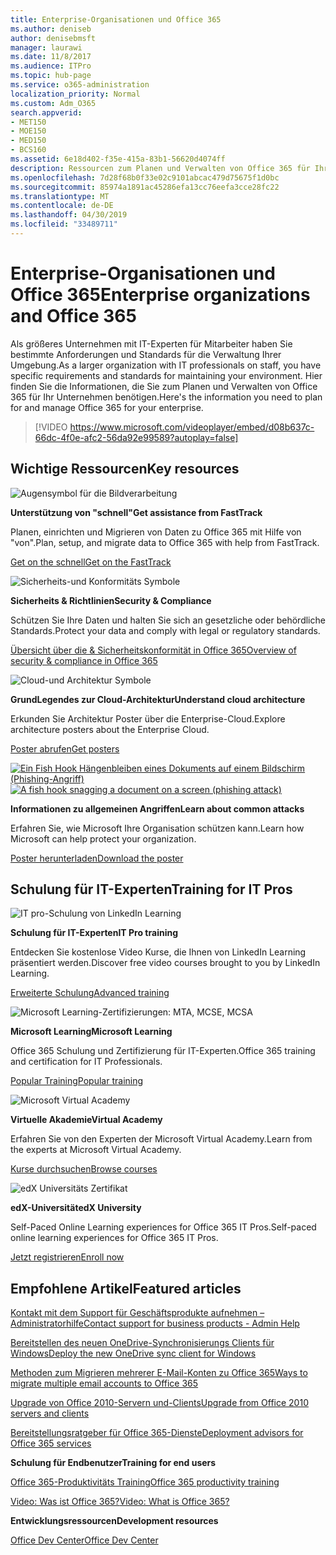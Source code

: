 ```yaml
---
title: Enterprise-Organisationen und Office 365
ms.author: deniseb
author: denisebmsft
manager: laurawi
ms.date: 11/8/2017
ms.audience: ITPro
ms.topic: hub-page
ms.service: o365-administration
localization_priority: Normal
ms.custom: Adm_O365
search.appverid:
- MET150
- MOE150
- MED150
- BCS160
ms.assetid: 6e18d402-f35e-415a-83b1-56620d4074ff
description: Ressourcen zum Planen und Verwalten von Office 365 für Ihre Unternehmensorganisation.
ms.openlocfilehash: 7d28f68b0f33e02c9101abcac479d75675f1d0bc
ms.sourcegitcommit: 85974a1891ac45286efa13cc76eefa3cce28fc22
ms.translationtype: MT
ms.contentlocale: de-DE
ms.lasthandoff: 04/30/2019
ms.locfileid: "33489711"
---
```

# <a name="enterprise-organizations-and-office-365"></a><span data-ttu-id="6f241-103">Enterprise-Organisationen und Office 365</span><span class="sxs-lookup"><span data-stu-id="6f241-103">Enterprise organizations and Office 365</span></span>

<span data-ttu-id="6f241-104">Als größeres Unternehmen mit IT-Experten für Mitarbeiter haben Sie bestimmte Anforderungen und Standards für die Verwaltung Ihrer Umgebung.</span><span class="sxs-lookup"><span data-stu-id="6f241-104">As a larger organization with IT professionals on staff, you have specific requirements and standards for maintaining your environment.</span></span> <span data-ttu-id="6f241-105">Hier finden Sie die Informationen, die Sie zum Planen und Verwalten von Office 365 für Ihr Unternehmen benötigen.</span><span class="sxs-lookup"><span data-stu-id="6f241-105">Here's the information you need to plan for and manage Office 365 for your enterprise.</span></span>
  

> [!VIDEO https://www.microsoft.com/videoplayer/embed/d08b637c-66dc-4f0e-afc2-56da92e99589?autoplay=false]
  
## <a name="key-resources"></a><span data-ttu-id="6f241-106">Wichtige Ressourcen</span><span class="sxs-lookup"><span data-stu-id="6f241-106">Key resources</span></span>

![Augensymbol für die Bildverarbeitung](media/263443cf-d8bd-460b-ac46-a08323551f3f.png)
  
 <span data-ttu-id="6f241-108">**Unterstützung von "schnell"**</span><span class="sxs-lookup"><span data-stu-id="6f241-108">**Get assistance from FastTrack**</span></span>
  
<span data-ttu-id="6f241-109">Planen, einrichten und Migrieren von Daten zu Office 365 mit Hilfe von "von".</span><span class="sxs-lookup"><span data-stu-id="6f241-109">Plan, setup, and migrate data to Office 365 with help from FastTrack.</span></span>
  
[<span data-ttu-id="6f241-110">Get on the schnell</span><span class="sxs-lookup"><span data-stu-id="6f241-110">Get on the FastTrack</span></span>](https://go.microsoft.com/fwlink/?linkid=238431)
  
![Sicherheits-und Konformitäts Symbole](media/f96c2cdf-d151-4f44-bb11-20bb7f366a21.png)
  
 <span data-ttu-id="6f241-112">**Sicherheits &amp; Richtlinien**</span><span class="sxs-lookup"><span data-stu-id="6f241-112">**Security &amp; Compliance**</span></span>
  
<span data-ttu-id="6f241-113">Schützen Sie Ihre Daten und halten Sie sich an gesetzliche oder behördliche Standards.</span><span class="sxs-lookup"><span data-stu-id="6f241-113">Protect your data and comply with legal or regulatory standards.</span></span>
  
[<span data-ttu-id="6f241-114">Übersicht über die &amp; Sicherheitskonformität in Office 365</span><span class="sxs-lookup"><span data-stu-id="6f241-114">Overview of security &amp; compliance in Office 365</span></span>](https://support.office.com/article/dcb83b2c-ac66-4ced-925d-50eb9698a0b2)
  
![Cloud-und Architektur Symbole](media/2850ac8d-4c99-4825-869e-83724c4ef54e.png)
  
 <span data-ttu-id="6f241-116">**GrundLegendes zur Cloud-Architektur**</span><span class="sxs-lookup"><span data-stu-id="6f241-116">**Understand cloud architecture**</span></span>
  
<span data-ttu-id="6f241-117">Erkunden Sie Architektur Poster über die Enterprise-Cloud.</span><span class="sxs-lookup"><span data-stu-id="6f241-117">Explore architecture posters about the Enterprise Cloud.</span></span>
  
[<span data-ttu-id="6f241-118">Poster abrufen</span><span class="sxs-lookup"><span data-stu-id="6f241-118">Get posters</span></span>](https://aka.ms/cloudarch)
  
<span data-ttu-id="6f241-119">[![Ein Fish Hook Hängenbleiben eines Dokuments auf einem Bildschirm (Phishing-Angriff)](media/dc32a996-623a-400c-9b7a-ed1b89a56948.png)](https://aka.ms/commonattacks)</span><span class="sxs-lookup"><span data-stu-id="6f241-119">[![A fish hook snagging a document on a screen (phishing attack)](media/dc32a996-623a-400c-9b7a-ed1b89a56948.png)](https://aka.ms/commonattacks)</span></span>
  
 <span data-ttu-id="6f241-120">**Informationen zu allgemeinen Angriffen**</span><span class="sxs-lookup"><span data-stu-id="6f241-120">**Learn about common attacks**</span></span>
  
<span data-ttu-id="6f241-121">Erfahren Sie, wie Microsoft Ihre Organisation schützen kann.</span><span class="sxs-lookup"><span data-stu-id="6f241-121">Learn how Microsoft can help protect your organization.</span></span>
  
[<span data-ttu-id="6f241-122">Poster herunterladen</span><span class="sxs-lookup"><span data-stu-id="6f241-122">Download the poster</span></span>](https://aka.ms/commonattacks)
  
## <a name="training-for-it-pros"></a><span data-ttu-id="6f241-123">Schulung für IT-Experten</span><span class="sxs-lookup"><span data-stu-id="6f241-123">Training for IT Pros</span></span>

![IT pro-Schulung von LinkedIn Learning](media/b951eac7-9d99-42b5-86a3-3058a6445077.png)
  
 <span data-ttu-id="6f241-125">**Schulung für IT-Experten**</span><span class="sxs-lookup"><span data-stu-id="6f241-125">**IT Pro training**</span></span>
  
<span data-ttu-id="6f241-126">Entdecken Sie ﻿kostenlose Video Kurse, die Ihnen von LinkedIn Learning präsentiert werden.</span><span class="sxs-lookup"><span data-stu-id="6f241-126">Discover free video courses brought to you by LinkedIn Learning.</span></span>
  
[<span data-ttu-id="6f241-127">Erweiterte Schulung</span><span class="sxs-lookup"><span data-stu-id="6f241-127">Advanced training</span></span>](https://support.office.com/article/68cc9b95-0bdc-491e-a81f-ee70b3ec63c5.aspx)
  
![Microsoft Learning-Zertifizierungen: MTA, MCSE, MCSA](media/8eab3b6a-5aff-423c-9c57-fd078fdebca8.png)
  
 <span data-ttu-id="6f241-129">**Microsoft Learning**</span><span class="sxs-lookup"><span data-stu-id="6f241-129">**Microsoft Learning**</span></span>
  
<span data-ttu-id="6f241-130">Office 365 Schulung und Zertifizierung für IT-Experten.</span><span class="sxs-lookup"><span data-stu-id="6f241-130">Office 365 training and certification for IT Professionals.</span></span>
  
[<span data-ttu-id="6f241-131">Popular Training</span><span class="sxs-lookup"><span data-stu-id="6f241-131">Popular training</span></span>](https://go.microsoft.com/fwlink/?linkid=826247)
  
![Microsoft Virtual Academy](media/1bced083-acd6-4705-9f22-22009166a5d7.png)
  
 <span data-ttu-id="6f241-133">**Virtuelle Akademie**</span><span class="sxs-lookup"><span data-stu-id="6f241-133">**Virtual Academy**</span></span>
  
<span data-ttu-id="6f241-134">Erfahren Sie von den Experten der Microsoft Virtual Academy.</span><span class="sxs-lookup"><span data-stu-id="6f241-134">Learn from the experts at Microsoft Virtual Academy.</span></span>
  
[<span data-ttu-id="6f241-135">Kurse durchsuchen</span><span class="sxs-lookup"><span data-stu-id="6f241-135">Browse courses</span></span>](https://go.microsoft.com/fwlink/?linkid=826248)
  
![edX Universitäts Zertifikat](media/c52ff863-94fa-4d6e-b91f-f9057956a7b0.png)
  
 <span data-ttu-id="6f241-137">**edX-Universität**</span><span class="sxs-lookup"><span data-stu-id="6f241-137">**edX University**</span></span>
  
<span data-ttu-id="6f241-138">Self-Paced Online Learning experiences for Office 365 IT Pros.</span><span class="sxs-lookup"><span data-stu-id="6f241-138">Self-paced online learning experiences for Office 365 IT Pros.</span></span>
  
[<span data-ttu-id="6f241-139">Jetzt registrieren</span><span class="sxs-lookup"><span data-stu-id="6f241-139">Enroll now</span></span>](https://go.microsoft.com/fwlink/?linkid=852994)
  
## <a name="featured-articles"></a><span data-ttu-id="6f241-140">Empfohlene Artikel</span><span class="sxs-lookup"><span data-stu-id="6f241-140">Featured articles</span></span>

[<span data-ttu-id="6f241-141">Kontakt mit dem Support für Geschäftsprodukte aufnehmen – Administratorhilfe</span><span class="sxs-lookup"><span data-stu-id="6f241-141">Contact support for business products - Admin Help</span></span>](https://support.office.com/article/32a17ca7-6fa0-4870-8a8d-e25ba4ccfd4b)
  
[<span data-ttu-id="6f241-142">Bereitstellen des neuen OneDrive-Synchronisierungs Clients für Windows</span><span class="sxs-lookup"><span data-stu-id="6f241-142">Deploy the new OneDrive sync client for Windows</span></span>](https://support.office.com/article/3f3a511c-30c6-404a-98bf-76f95c519668)
  
[<span data-ttu-id="6f241-143">Methoden zum Migrieren mehrerer E-Mail-Konten zu Office 365</span><span class="sxs-lookup"><span data-stu-id="6f241-143">Ways to migrate multiple email accounts to Office 365</span></span>](https://support.office.com/article/0a4913fe-60fb-498f-9155-a86516418842)
  
[<span data-ttu-id="6f241-144">Upgrade von Office 2010-Servern und-Clients</span><span class="sxs-lookup"><span data-stu-id="6f241-144">Upgrade from Office 2010 servers and clients</span></span>](upgrade-from-office-2010-servers-and-products.md)
  
[<span data-ttu-id="6f241-145">Bereitstellungsratgeber für Office 365-Dienste</span><span class="sxs-lookup"><span data-stu-id="6f241-145">Deployment advisors for Office 365 services</span></span>](deployment-advisors-for-office-365.md)
  
 <span data-ttu-id="6f241-146">**Schulung für Endbenutzer**</span><span class="sxs-lookup"><span data-stu-id="6f241-146">**Training for end users**</span></span>
  
[<span data-ttu-id="6f241-147">Office 365-Produktivitäts Training</span><span class="sxs-lookup"><span data-stu-id="6f241-147">Office 365 productivity training</span></span>](https://support.office.com/article/af07cb6b-980d-4f33-8599-322582767408)
  
[<span data-ttu-id="6f241-148">Video: Was ist Office 365?</span><span class="sxs-lookup"><span data-stu-id="6f241-148">Video: What is Office 365?</span></span>](https://support.office.com/article/847caf12-2589-452c-8aca-1c009797678b)
  
 <span data-ttu-id="6f241-149">**Entwicklungsressourcen**</span><span class="sxs-lookup"><span data-stu-id="6f241-149">**Development resources**</span></span>
  
[<span data-ttu-id="6f241-150">Office Dev Center</span><span class="sxs-lookup"><span data-stu-id="6f241-150">Office Dev Center</span></span>](https://go.microsoft.com/fwlink/?linkid=615418)
  

